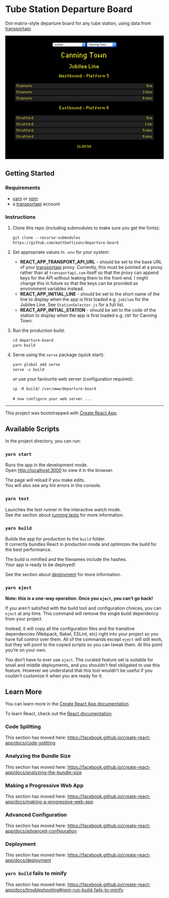 # Tube Station Departure Board

Dot-matrix-style departure board for any tube station, using data from [transportapi](https://transportapi.com).

![Departure board screenshot](./doc/departure-board.png)

## Getting Started

### Requirements

- [yarn](https://yarnpkg.com) or [npm](https://npmjs.com)
- a [transportapi](https://transportapi.com) account

### Instructions

1. Clone this repo (including submodules to make sure you get the fonts):

    ```
    git clone --recurse-submodules https://github.com/mattbattison/departure-board
    ```

1. Set appropriate values in ```.env``` for your system:

    - **REACT_APP_TRANSPORT_API_URL** - should be set to the base URL of your [transportapi](https://transportapi.com) proxy. Currently, this must be pointed at a proxy rather than at ```transportapi.com``` itself so that the proxy can append keys for the API without leaking them to the front-end. I might change this in future so that the keys can be provided as environment variables instead.
    - **REACT_APP_INITIAL_LINE** - should be set to the short name of the line to display when the app is first loaded e.g. ```jubilee``` for the Jubilee Line. See ```StationSelector.js``` for a full list.
    - **REACT_APP_INITIAL_STATION** - should be set to the code of the station to display when the app is first loaded e.g. ```CNT``` for Canning Town.

1. Run the production build:

    ```
    cd departure-board
    yarn build
    ```

1. Serve using the ```serve``` package (quick start):

    ```
    yarn global add serve
    serve -s build
    ```
    
    or use your faviourite web server (configuration required):

    ```
    cp -R build/ /var/www/departure-board

    # now configure your web server ...
    ```

---

This project was bootstrapped with [Create React App](https://github.com/facebook/create-react-app).

## Available Scripts

In the project directory, you can run:

### `yarn start`

Runs the app in the development mode.<br />
Open [http://localhost:3000](http://localhost:3000) to view it in the browser.

The page will reload if you make edits.<br />
You will also see any lint errors in the console.

### `yarn test`

Launches the test runner in the interactive watch mode.<br />
See the section about [running tests](https://facebook.github.io/create-react-app/docs/running-tests) for more information.

### `yarn build`

Builds the app for production to the `build` folder.<br />
It correctly bundles React in production mode and optimizes the build for the best performance.

The build is minified and the filenames include the hashes.<br />
Your app is ready to be deployed!

See the section about [deployment](https://facebook.github.io/create-react-app/docs/deployment) for more information.

### `yarn eject`

**Note: this is a one-way operation. Once you `eject`, you can’t go back!**

If you aren’t satisfied with the build tool and configuration choices, you can `eject` at any time. This command will remove the single build dependency from your project.

Instead, it will copy all the configuration files and the transitive dependencies (Webpack, Babel, ESLint, etc) right into your project so you have full control over them. All of the commands except `eject` will still work, but they will point to the copied scripts so you can tweak them. At this point you’re on your own.

You don’t have to ever use `eject`. The curated feature set is suitable for small and middle deployments, and you shouldn’t feel obligated to use this feature. However we understand that this tool wouldn’t be useful if you couldn’t customize it when you are ready for it.

## Learn More

You can learn more in the [Create React App documentation](https://facebook.github.io/create-react-app/docs/getting-started).

To learn React, check out the [React documentation](https://reactjs.org/).

### Code Splitting

This section has moved here: https://facebook.github.io/create-react-app/docs/code-splitting

### Analyzing the Bundle Size

This section has moved here: https://facebook.github.io/create-react-app/docs/analyzing-the-bundle-size

### Making a Progressive Web App

This section has moved here: https://facebook.github.io/create-react-app/docs/making-a-progressive-web-app

### Advanced Configuration

This section has moved here: https://facebook.github.io/create-react-app/docs/advanced-configuration

### Deployment

This section has moved here: https://facebook.github.io/create-react-app/docs/deployment

### `yarn build` fails to minify

This section has moved here: https://facebook.github.io/create-react-app/docs/troubleshooting#npm-run-build-fails-to-minify
